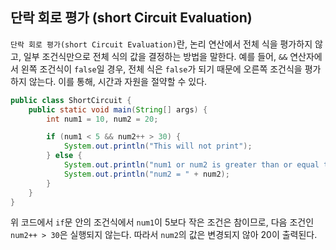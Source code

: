 ## 단락 회로 평가 (short Circuit Evaluation)

`단락 회로 평가(short Circuit Evaluation)`란, 논리 연산에서 전체 식을 평가하지 않고, 일부 조건식만으로 전체 식의 값을 결정하는 방법을 말한다. 예를 들어, `&&` 연산자에서 왼쪽 조건식이 `false`일 경우, 전체 식은 `false`가 되기 때문에 오른쪽 조건식을 평가하지 않는다. 이를 통해, 시간과 자원을 절약할 수 있다.

```java
public class ShortCircuit {
    public static void main(String[] args) {
        int num1 = 10, num2 = 20;

        if (num1 < 5 && num2++ > 30) {
            System.out.println("This will not print");
        } else {
            System.out.println("num1 or num2 is greater than or equal to 5");
            System.out.println("num2 = " + num2);
        }
    }
}

```

위 코드에서 `if`문 안의 조건식에서 `num1`이 5보다 작은 조건은 참이므로, 다음 조건인 `num2++ > 30`은 실행되지 않는다. 따라서 `num2`의 값은 변경되지 않아 20이 출력된다.